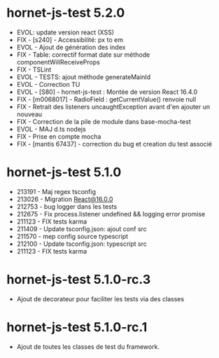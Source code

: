 # hornet-js-test 5.2.0

- EVOL: update version react (XSS)
- FIX  - [s240] - Accessibilité: px to em
- EVOL -  Ajout de génération des index
- FIX  - Table: correctif format date sur méthode componentWillReceiveProps
- FIX  - TSLint
- EVOL - TESTS: ajout méthode generateMainId
- EVOL - Correction TU
- EVOL - [S80] - hornet-js-test : Montée de version React 16.4.0
- FIX  - [m0068017] - RadioField : getCurrentValue()  renvoie null
- FIX  - Retrait des listeners uncaughtException avant d'en ajouter un nouveau
- FIX  - Correction de la pile de module dans base-mocha-test
- EVOL -  MAJ d.ts nodejs
- FIX  - Prise en compte mocha
- FIX  - [mantis 67437] - correction du bug et creation du test associé

# hornet-js-test 5.1.0

-	213191	-	Maj regex tsconfig
-	213026	-	Migration React@16.0.0
-	212753	-	bug logger dans les tests
-	212675	-	Fix process.listener undefined && logging error promise
-   211123	-	FIX tests karma
-   211409	-	Update tsconfig.json: ajout conf src
-   211570	-	mep config source typescript
-   212100	-	Update tsconfig.json: typescript src
-   211123	-	FIX tests karma

# hornet-js-test 5.1.0-rc.3

- Ajout de decorateur pour faciliter les tests via des classes


# hornet-js-test 5.1.0-rc.1

- Ajout de toutes les classes de test du framework.